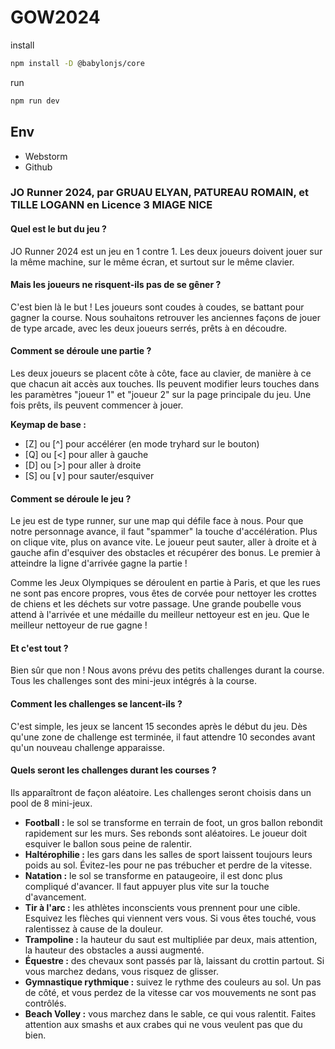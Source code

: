 # GOW2024

install
```bash
npm install -D @babylonjs/core
```
run
```bash
npm run dev
```

## Env
- Webstorm
- Github



### JO Runner 2024, par GRUAU ELYAN, PATUREAU ROMAIN, et TILLE LOGANN en Licence 3 MIAGE NICE

#### Quel est le but du jeu ?

JO Runner 2024 est un jeu en 1 contre 1. Les deux joueurs doivent jouer sur la même machine, sur le même écran, et surtout sur le même clavier.

#### Mais les joueurs ne risquent-ils pas de se gêner ?

C'est bien là le but ! Les joueurs sont coudes à coudes, se battant pour gagner la course. Nous souhaitons retrouver les anciennes façons de jouer de type arcade, avec les deux joueurs serrés, prêts à en découdre.

#### Comment se déroule une partie ?

Les deux joueurs se placent côte à côte, face au clavier, de manière à ce que chacun ait accès aux touches. Ils peuvent modifier leurs touches dans les paramètres "joueur 1" et "joueur 2" sur la page principale du jeu. Une fois prêts, ils peuvent commencer à jouer.

**Keymap de base :**
- [Z] ou [^] pour accélérer (en mode tryhard sur le bouton)
- [Q] ou [<] pour aller à gauche 
- [D] ou [>] pour aller à droite
- [S] ou [∨] pour sauter/esquiver 

#### Comment se déroule le jeu ?

Le jeu est de type runner, sur une map qui défile face à nous. Pour que notre personnage avance, il faut "spammer" la touche d'accélération. Plus on clique vite, plus on avance vite. Le joueur peut sauter, aller à droite et à gauche afin d'esquiver des obstacles et récupérer des bonus. Le premier à atteindre la ligne d'arrivée gagne la partie !

Comme les Jeux Olympiques se déroulent en partie à Paris, et que les rues ne sont pas encore propres, vous êtes de corvée pour nettoyer les crottes de chiens et les déchets sur votre passage. Une grande poubelle vous attend à l'arrivée et une médaille du meilleur nettoyeur est en jeu. Que le meilleur nettoyeur de rue gagne !

#### Et c'est tout ?

Bien sûr que non ! Nous avons prévu des petits challenges durant la course. Tous les challenges sont des mini-jeux intégrés à la course.

#### Comment les challenges se lancent-ils ?

C'est simple, les jeux se lancent 15 secondes après le début du jeu. Dès qu'une zone de challenge est terminée, il faut attendre 10 secondes avant qu'un nouveau challenge apparaisse.

#### Quels seront les challenges durant les courses ?

Ils apparaîtront de façon aléatoire. Les challenges seront choisis dans un pool de 8 mini-jeux.

- **Football :** le sol se transforme en terrain de foot, un gros ballon rebondit rapidement sur les murs. Ses rebonds sont aléatoires. Le joueur doit esquiver le ballon sous peine de ralentir.
- **Haltérophilie :** les gars dans les salles de sport laissent toujours leurs poids au sol. Évitez-les pour ne pas trébucher et perdre de la vitesse.
- **Natation :** le sol se transforme en pataugeoire, il est donc plus compliqué d'avancer. Il faut appuyer plus vite sur la touche d'avancement.
- **Tir à l'arc :** les athlètes inconscients vous prennent pour une cible. Esquivez les flèches qui viennent vers vous. Si vous êtes touché, vous ralentissez à cause de la douleur.
- **Trampoline :** la hauteur du saut est multipliée par deux, mais attention, la hauteur des obstacles a aussi augmenté.
- **Équestre :** des chevaux sont passés par là, laissant du crottin partout. Si vous marchez dedans, vous risquez de glisser.
- **Gymnastique rythmique :** suivez le rythme des couleurs au sol. Un pas de côté, et vous perdez de la vitesse car vos mouvements ne sont pas contrôlés.
- **Beach Volley :** vous marchez dans le sable, ce qui vous ralentit. Faites attention aux smashs et aux crabes qui ne vous veulent pas que du bien.


